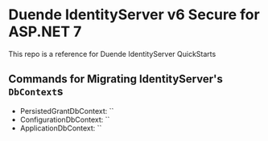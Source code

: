 # Duende IdentityServer v6 Secure for ASP.NET 7

This repo is a reference for Duende IdentityServer QuickStarts

## Commands for Migrating IdentityServer's `DbContext`s

+ PersistedGrantDbContext: ``
+ ConfigurationDbContext: ``
+ ApplicationDbContext: ``
